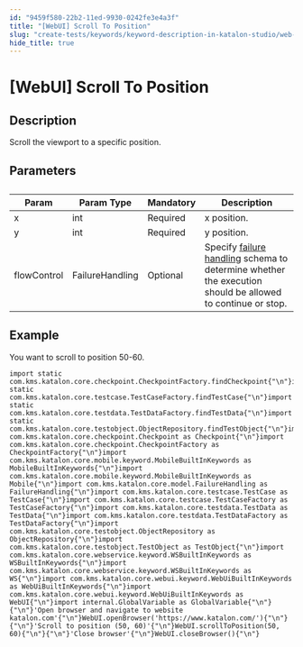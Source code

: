 ```yaml
---
id: "9459f580-22b2-11ed-9930-0242fe3e4a3f"
title: "[WebUI] Scroll To Position"
slug: "create-tests/keywords/keyword-description-in-katalon-studio/web-ui-keywords/webui-scroll-to-position"
hide_title: true
---
```


# <a id="id_0" class="anchor_top_offset"/><a id="ariaid-title1" class="anchor_top_offset"/>[WebUI] Scroll To Position


## <a id="id_0__id_1" class="anchor_top_offset"/>Description  

              
<p xmlns="http://www.w3.org/1999/xhtml" className="p">Scroll the viewport to a specific position.</p> 
      

## <a id="id_0__id_2" class="anchor_top_offset"/>Parameters  

              
<table xmlns="http://www.w3.org/1999/xhtml" className="table anchor_top_offset" id="id_0__9e8b2a25-b931-43e1-9afb-0dfbdfe6be85"><caption /><thead className="thead"><tr className><th className="entry anchor_top_offset" id="id_0__9e8b2a25-b931-43e1-9afb-0dfbdfe6be85__entry__1">Param</th><th className="entry anchor_top_offset" id="id_0__9e8b2a25-b931-43e1-9afb-0dfbdfe6be85__entry__2">Param Type</th><th className="entry anchor_top_offset" id="id_0__9e8b2a25-b931-43e1-9afb-0dfbdfe6be85__entry__3">Mandatory</th><th className="entry anchor_top_offset" id="id_0__9e8b2a25-b931-43e1-9afb-0dfbdfe6be85__entry__4">Description</th></tr></thead><tbody className="tbody"><tr className><td className="entry" headers="id_0__9e8b2a25-b931-43e1-9afb-0dfbdfe6be85__entry__1 id_0__9e8b2a25-b931-43e1-9afb-0dfbdfe6be85__entry__2 id_0__9e8b2a25-b931-43e1-9afb-0dfbdfe6be85__entry__3 id_0__9e8b2a25-b931-43e1-9afb-0dfbdfe6be85__entry__4 ">x</td><td className="entry" headers="id_0__9e8b2a25-b931-43e1-9afb-0dfbdfe6be85__entry__1 id_0__9e8b2a25-b931-43e1-9afb-0dfbdfe6be85__entry__2 id_0__9e8b2a25-b931-43e1-9afb-0dfbdfe6be85__entry__3 id_0__9e8b2a25-b931-43e1-9afb-0dfbdfe6be85__entry__4 ">int</td><td className="entry" headers="id_0__9e8b2a25-b931-43e1-9afb-0dfbdfe6be85__entry__1 id_0__9e8b2a25-b931-43e1-9afb-0dfbdfe6be85__entry__2 id_0__9e8b2a25-b931-43e1-9afb-0dfbdfe6be85__entry__3 id_0__9e8b2a25-b931-43e1-9afb-0dfbdfe6be85__entry__4 ">Required</td><td className="entry" headers="id_0__9e8b2a25-b931-43e1-9afb-0dfbdfe6be85__entry__1 id_0__9e8b2a25-b931-43e1-9afb-0dfbdfe6be85__entry__2 id_0__9e8b2a25-b931-43e1-9afb-0dfbdfe6be85__entry__3 id_0__9e8b2a25-b931-43e1-9afb-0dfbdfe6be85__entry__4 ">x position.</td></tr><tr className><td className="entry" headers="id_0__9e8b2a25-b931-43e1-9afb-0dfbdfe6be85__entry__1 id_0__9e8b2a25-b931-43e1-9afb-0dfbdfe6be85__entry__2 id_0__9e8b2a25-b931-43e1-9afb-0dfbdfe6be85__entry__3 id_0__9e8b2a25-b931-43e1-9afb-0dfbdfe6be85__entry__4 ">y</td><td className="entry" headers="id_0__9e8b2a25-b931-43e1-9afb-0dfbdfe6be85__entry__1 id_0__9e8b2a25-b931-43e1-9afb-0dfbdfe6be85__entry__2 id_0__9e8b2a25-b931-43e1-9afb-0dfbdfe6be85__entry__3 id_0__9e8b2a25-b931-43e1-9afb-0dfbdfe6be85__entry__4 ">int</td><td className="entry" headers="id_0__9e8b2a25-b931-43e1-9afb-0dfbdfe6be85__entry__1 id_0__9e8b2a25-b931-43e1-9afb-0dfbdfe6be85__entry__2 id_0__9e8b2a25-b931-43e1-9afb-0dfbdfe6be85__entry__3 id_0__9e8b2a25-b931-43e1-9afb-0dfbdfe6be85__entry__4 ">Required</td><td className="entry" headers="id_0__9e8b2a25-b931-43e1-9afb-0dfbdfe6be85__entry__1 id_0__9e8b2a25-b931-43e1-9afb-0dfbdfe6be85__entry__2 id_0__9e8b2a25-b931-43e1-9afb-0dfbdfe6be85__entry__3 id_0__9e8b2a25-b931-43e1-9afb-0dfbdfe6be85__entry__4 ">y position.</td></tr><tr className><td className="entry" headers="id_0__9e8b2a25-b931-43e1-9afb-0dfbdfe6be85__entry__1 id_0__9e8b2a25-b931-43e1-9afb-0dfbdfe6be85__entry__2 id_0__9e8b2a25-b931-43e1-9afb-0dfbdfe6be85__entry__3 id_0__9e8b2a25-b931-43e1-9afb-0dfbdfe6be85__entry__4 ">flowControl</td><td className="entry" headers="id_0__9e8b2a25-b931-43e1-9afb-0dfbdfe6be85__entry__1 id_0__9e8b2a25-b931-43e1-9afb-0dfbdfe6be85__entry__2 id_0__9e8b2a25-b931-43e1-9afb-0dfbdfe6be85__entry__3 id_0__9e8b2a25-b931-43e1-9afb-0dfbdfe6be85__entry__4 ">FailureHandling</td><td className="entry" headers="id_0__9e8b2a25-b931-43e1-9afb-0dfbdfe6be85__entry__1 id_0__9e8b2a25-b931-43e1-9afb-0dfbdfe6be85__entry__2 id_0__9e8b2a25-b931-43e1-9afb-0dfbdfe6be85__entry__3 id_0__9e8b2a25-b931-43e1-9afb-0dfbdfe6be85__entry__4 ">Optional</td><td className="entry" headers="id_0__9e8b2a25-b931-43e1-9afb-0dfbdfe6be85__entry__1 id_0__9e8b2a25-b931-43e1-9afb-0dfbdfe6be85__entry__2 id_0__9e8b2a25-b931-43e1-9afb-0dfbdfe6be85__entry__3 id_0__9e8b2a25-b931-43e1-9afb-0dfbdfe6be85__entry__4 ">Specify <a className="xref" href="/docs/maintain/configure-failure-handling-settings-in-katalon-studio">failure handling</a> schema to         determine whether the execution should be allowed to continue or         stop.</td></tr></tbody></table> 
      

## <a id="id_0__id_3" class="anchor_top_offset"/>Example 

              
<p xmlns="http://www.w3.org/1999/xhtml" className="p">You want to scroll to position 50-60.</p> 
              
<pre xmlns="http://www.w3.org/1999/xhtml" className="pre codeblock"><code>import static com.kms.katalon.core.checkpoint.CheckpointFactory.findCheckpoint{"\n"}import static com.kms.katalon.core.testcase.TestCaseFactory.findTestCase{"\n"}import static com.kms.katalon.core.testdata.TestDataFactory.findTestData{"\n"}import static com.kms.katalon.core.testobject.ObjectRepository.findTestObject{"\n"}import com.kms.katalon.core.checkpoint.Checkpoint as Checkpoint{"\n"}import com.kms.katalon.core.checkpoint.CheckpointFactory as CheckpointFactory{"\n"}import com.kms.katalon.core.mobile.keyword.MobileBuiltInKeywords as MobileBuiltInKeywords{"\n"}import com.kms.katalon.core.mobile.keyword.MobileBuiltInKeywords as Mobile{"\n"}import com.kms.katalon.core.model.FailureHandling as FailureHandling{"\n"}import com.kms.katalon.core.testcase.TestCase as TestCase{"\n"}import com.kms.katalon.core.testcase.TestCaseFactory as TestCaseFactory{"\n"}import com.kms.katalon.core.testdata.TestData as TestData{"\n"}import com.kms.katalon.core.testdata.TestDataFactory as TestDataFactory{"\n"}import com.kms.katalon.core.testobject.ObjectRepository as ObjectRepository{"\n"}import com.kms.katalon.core.testobject.TestObject as TestObject{"\n"}import com.kms.katalon.core.webservice.keyword.WSBuiltInKeywords as WSBuiltInKeywords{"\n"}import com.kms.katalon.core.webservice.keyword.WSBuiltInKeywords as WS{"\n"}import com.kms.katalon.core.webui.keyword.WebUiBuiltInKeywords as WebUiBuiltInKeywords{"\n"}import com.kms.katalon.core.webui.keyword.WebUiBuiltInKeywords as WebUI{"\n"}import internal.GlobalVariable as GlobalVariable{"\n"}{"\n"}'Open browser and navigate to website katalon.com'{"\n"}WebUI.openBrowser('https://www.katalon.com/'){"\n"}{"\n"}'Scroll to position (50, 60)'{"\n"}WebUI.scrollToPosition(50, 60){"\n"}{"\n"}'Close browser'{"\n"}WebUI.closeBrowser(){"\n"}</code></pre> 
            
